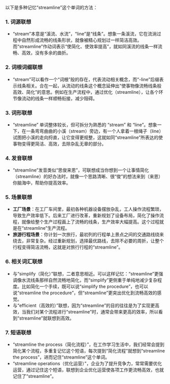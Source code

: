 以下是多种记忆“streamline”这个单词的方法：

### 1. 词源联想
 - “stream”本意是“溪流、水流”，“line”是“线条”。想象一条溪流，它在流淌过程中自然形成流畅的线条形状，就像被精心规划过一样简洁高效。而“streamline”作动词表示“使简化、使效率提高”，就如同溪流的线条一样流畅、高效，没有多余的曲折。

### 2. 词根词缀联想
 - “stream”可以看作一个“词根”般的存在，代表流动相关概念，而“-line”后缀表示线条相关。合在一起，从流动的线条这个概念延伸出“使事物像流畅线条般高效、简化”的意思。例如在生产流程中，通过优化（streamline），让各个环节像流动的线条一样顺畅衔接，减少阻碍。

### 3. 词形联想
 - “streamline” 单词整体较长，但可拆分为熟悉的 “stream” 和 “line”。想象一下，在一条弯弯曲曲的小溪（stream）旁边，有一个人拿着一根绳子（line）试图把小溪的走向捋直，让它变得更规整，这就如同“streamline”所表达的使事物变得更简洁、高效，去除杂乱无章的部分。

### 4. 发音联想
 - “streamline”发音类似“思俊来恩”，可联想成当你想到一个让事情简化（streamline）的好办法时，就像一个思路清晰、很“俊”的想法来到（来恩）你脑海中，帮助你提高效率。

### 5. 场景联想
 - **工厂场景**：在工厂车间里，最初各种机器设备摆放杂乱，工人操作流程繁琐，导致生产效率低下。后来工厂进行改革，重新规划了设备布局，简化了操作流程，就像给整个生产过程画上了流畅的线条，生产效率大幅提高。这个过程就是在“streamline”生产流程。
 - **旅游行程场景**：你计划一次旅行，最初列的行程单上景点之间的交通路线绕来绕去，非常复杂。经过重新规划，选择最优路线，去除不必要的周折，让整个行程变得简洁流畅，这就是对旅行行程的“streamline”。

### 6. 相关词汇联想
 - 与“simplify（简化）”联想，二者意思相近。可以这样记忆：“streamline”更强调像水流线条那样自然流畅地简化，而“simplify”更侧重于单纯地减少复杂程度。比如简化一个手续，既可以说“simplify the procedure”，也可以说“streamline the procedure”，但“streamline”更突出优化到流畅高效的感觉。
 - 与“efficient（高效的）”联想，因为“streamline”的目的往往是为了实现更高效，当我们对某个流程进行“streamline”时，通常会带来更高的效率，所以看到“streamline”就联想到高效。

### 7. 短语联想
 - “streamline the process（简化流程）”，在工作学习生活中，我们经常会提到简化某个流程，多重复记忆这个短语，每次提到“简化流程”就想到“streamline the process”，进而记住“streamline”这个单词。
 - “streamline operations（优化运营）”，企业为了提升竞争力，常常需要优化运营，通过记住这个短语，联想到企业优化运营使各项工作更流畅高效，也就记住了“streamline”。 